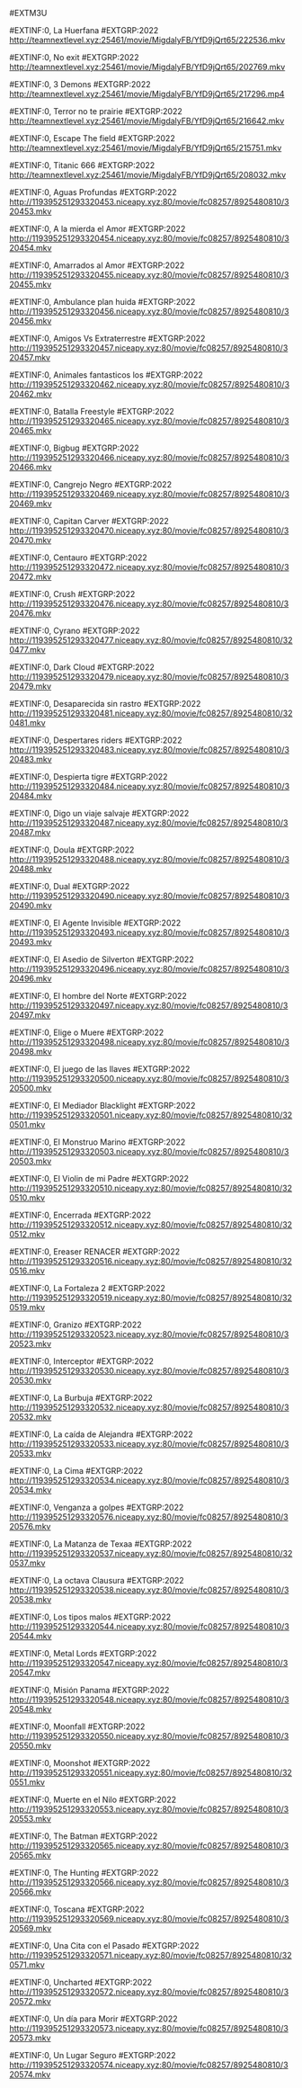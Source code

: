 #EXTM3U

#EXTINF:0, La Huerfana 
#EXTGRP:2022
http://teamnextlevel.xyz:25461/movie/MigdalyFB/YfD9jQrt65/222536.mkv

#EXTINF:0, No exit
#EXTGRP:2022
http://teamnextlevel.xyz:25461/movie/MigdalyFB/YfD9jQrt65/202769.mkv

#EXTINF:0, 3 Demons
#EXTGRP:2022
http://teamnextlevel.xyz:25461/movie/MigdalyFB/YfD9jQrt65/217296.mp4

#EXTINF:0, Terror no te prairie
#EXTGRP:2022
http://teamnextlevel.xyz:25461/movie/MigdalyFB/YfD9jQrt65/216642.mkv

#EXTINF:0, Escape The field
#EXTGRP:2022
http://teamnextlevel.xyz:25461/movie/MigdalyFB/YfD9jQrt65/215751.mkv

#EXTINF:0, Titanic 666
#EXTGRP:2022
http://teamnextlevel.xyz:25461/movie/MigdalyFB/YfD9jQrt65/208032.mkv

#EXTINF:0, Aguas Profundas
#EXTGRP:2022
http://119395251293320453.niceapy.xyz:80/movie/fc08257/8925480810/320453.mkv


#EXTINF:0, A la mierda el Amor
#EXTGRP:2022
http://119395251293320454.niceapy.xyz:80/movie/fc08257/8925480810/320454.mkv


#EXTINF:0,  Amarrados al Amor
#EXTGRP:2022
http://119395251293320455.niceapy.xyz:80/movie/fc08257/8925480810/320455.mkv

#EXTINF:0, Ambulance plan huida
#EXTGRP:2022
http://119395251293320456.niceapy.xyz:80/movie/fc08257/8925480810/320456.mkv


#EXTINF:0, Amigos Vs Extraterrestre
#EXTGRP:2022
http://119395251293320457.niceapy.xyz:80/movie/fc08257/8925480810/320457.mkv


#EXTINF:0, Animales fantasticos los
#EXTGRP:2022
http://119395251293320462.niceapy.xyz:80/movie/fc08257/8925480810/320462.mkv


#EXTINF:0, Batalla Freestyle
#EXTGRP:2022
http://119395251293320465.niceapy.xyz:80/movie/fc08257/8925480810/320465.mkv


#EXTINF:0,  Bigbug
#EXTGRP:2022
http://119395251293320466.niceapy.xyz:80/movie/fc08257/8925480810/320466.mkv


#EXTINF:0, Cangrejo Negro
#EXTGRP:2022
http://119395251293320469.niceapy.xyz:80/movie/fc08257/8925480810/320469.mkv


#EXTINF:0, Capitan Carver
#EXTGRP:2022
http://119395251293320470.niceapy.xyz:80/movie/fc08257/8925480810/320470.mkv


#EXTINF:0, Centauro
#EXTGRP:2022
http://119395251293320472.niceapy.xyz:80/movie/fc08257/8925480810/320472.mkv

#EXTINF:0, Crush
#EXTGRP:2022
http://119395251293320476.niceapy.xyz:80/movie/fc08257/8925480810/320476.mkv


#EXTINF:0, Cyrano
#EXTGRP:2022
http://119395251293320477.niceapy.xyz:80/movie/fc08257/8925480810/320477.mkv


#EXTINF:0, Dark Cloud
#EXTGRP:2022
http://119395251293320479.niceapy.xyz:80/movie/fc08257/8925480810/320479.mkv


#EXTINF:0, Desaparecida sin rastro
#EXTGRP:2022
http://119395251293320481.niceapy.xyz:80/movie/fc08257/8925480810/320481.mkv


#EXTINF:0, Despertares riders
#EXTGRP:2022
http://119395251293320483.niceapy.xyz:80/movie/fc08257/8925480810/320483.mkv


#EXTINF:0, Despierta tigre
#EXTGRP:2022
http://119395251293320484.niceapy.xyz:80/movie/fc08257/8925480810/320484.mkv

#EXTINF:0, Digo un viaje salvaje
#EXTGRP:2022
http://119395251293320487.niceapy.xyz:80/movie/fc08257/8925480810/320487.mkv


#EXTINF:0, Doula
#EXTGRP:2022
http://119395251293320488.niceapy.xyz:80/movie/fc08257/8925480810/320488.mkv


#EXTINF:0, Dual
#EXTGRP:2022
http://119395251293320490.niceapy.xyz:80/movie/fc08257/8925480810/320490.mkv


#EXTINF:0, El Agente Invisible
#EXTGRP:2022
http://119395251293320493.niceapy.xyz:80/movie/fc08257/8925480810/320493.mkv


#EXTINF:0, El Asedio de Silverton
#EXTGRP:2022
http://119395251293320496.niceapy.xyz:80/movie/fc08257/8925480810/320496.mkv

#EXTINF:0, El hombre del Norte
#EXTGRP:2022
http://119395251293320497.niceapy.xyz:80/movie/fc08257/8925480810/320497.mkv


#EXTINF:0, Elige o Muere
#EXTGRP:2022
http://119395251293320498.niceapy.xyz:80/movie/fc08257/8925480810/320498.mkv

#EXTINF:0, El juego de las llaves
#EXTGRP:2022
http://119395251293320500.niceapy.xyz:80/movie/fc08257/8925480810/320500.mkv


#EXTINF:0, El Mediador Blacklight
#EXTGRP:2022
http://119395251293320501.niceapy.xyz:80/movie/fc08257/8925480810/320501.mkv


#EXTINF:0, El Monstruo Marino
#EXTGRP:2022
http://119395251293320503.niceapy.xyz:80/movie/fc08257/8925480810/320503.mkv



#EXTINF:0, El Violin de mi Padre
#EXTGRP:2022
http://119395251293320510.niceapy.xyz:80/movie/fc08257/8925480810/320510.mkv


#EXTINF:0, Encerrada
#EXTGRP:2022
http://119395251293320512.niceapy.xyz:80/movie/fc08257/8925480810/320512.mkv


#EXTINF:0, Ereaser RENACER
#EXTGRP:2022
http://119395251293320516.niceapy.xyz:80/movie/fc08257/8925480810/320516.mkv


#EXTINF:0, La Fortaleza 2
#EXTGRP:2022
http://119395251293320519.niceapy.xyz:80/movie/fc08257/8925480810/320519.mkv


#EXTINF:0, Granizo
#EXTGRP:2022
http://119395251293320523.niceapy.xyz:80/movie/fc08257/8925480810/320523.mkv

#EXTINF:0, Interceptor
#EXTGRP:2022
http://119395251293320530.niceapy.xyz:80/movie/fc08257/8925480810/320530.mkv

#EXTINF:0, La Burbuja
#EXTGRP:2022
http://119395251293320532.niceapy.xyz:80/movie/fc08257/8925480810/320532.mkv

#EXTINF:0, La caída de Alejandra
#EXTGRP:2022
http://119395251293320533.niceapy.xyz:80/movie/fc08257/8925480810/320533.mkv


#EXTINF:0, La Cima
#EXTGRP:2022
http://119395251293320534.niceapy.xyz:80/movie/fc08257/8925480810/320534.mkv


#EXTINF:0, Venganza a golpes
#EXTGRP:2022
http://119395251293320576.niceapy.xyz:80/movie/fc08257/8925480810/320576.mkv

#EXTINF:0, La Matanza de Texaa
#EXTGRP:2022
http://119395251293320537.niceapy.xyz:80/movie/fc08257/8925480810/320537.mkv


#EXTINF:0, La octava Clausura
#EXTGRP:2022
http://119395251293320538.niceapy.xyz:80/movie/fc08257/8925480810/320538.mkv


#EXTINF:0, Los tipos malos
#EXTGRP:2022
http://119395251293320544.niceapy.xyz:80/movie/fc08257/8925480810/320544.mkv

#EXTINF:0, Metal Lords
#EXTGRP:2022
http://119395251293320547.niceapy.xyz:80/movie/fc08257/8925480810/320547.mkv


#EXTINF:0, Misión Panama
#EXTGRP:2022
http://119395251293320548.niceapy.xyz:80/movie/fc08257/8925480810/320548.mkv


#EXTINF:0, Moonfall
#EXTGRP:2022
http://119395251293320550.niceapy.xyz:80/movie/fc08257/8925480810/320550.mkv


#EXTINF:0, Moonshot
#EXTGRP:2022
http://119395251293320551.niceapy.xyz:80/movie/fc08257/8925480810/320551.mkv


#EXTINF:0, Muerte en el Nilo
#EXTGRP:2022
http://119395251293320553.niceapy.xyz:80/movie/fc08257/8925480810/320553.mkv


#EXTINF:0, The Batman
#EXTGRP:2022
http://119395251293320565.niceapy.xyz:80/movie/fc08257/8925480810/320565.mkv


#EXTINF:0, The Hunting
#EXTGRP:2022
http://119395251293320566.niceapy.xyz:80/movie/fc08257/8925480810/320566.mkv


#EXTINF:0, Toscana
#EXTGRP:2022
http://119395251293320569.niceapy.xyz:80/movie/fc08257/8925480810/320569.mkv


#EXTINF:0, Una Cita con el Pasado
#EXTGRP:2022
http://119395251293320571.niceapy.xyz:80/movie/fc08257/8925480810/320571.mkv


#EXTINF:0, Uncharted
#EXTGRP:2022
http://119395251293320572.niceapy.xyz:80/movie/fc08257/8925480810/320572.mkv


#EXTINF:0, Un día para Morir
#EXTGRP:2022
http://119395251293320573.niceapy.xyz:80/movie/fc08257/8925480810/320573.mkv


#EXTINF:0, Un Lugar Seguro
#EXTGRP:2022
http://119395251293320574.niceapy.xyz:80/movie/fc08257/8925480810/320574.mkv


